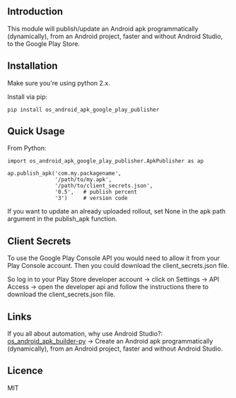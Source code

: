 Introduction
------------

This module will publish/update an Android apk programmatically (dynamically), from an Android project, faster and without Android Studio, to the Google Play Store.

## Installation

Make sure you're using python 2.x.  

Install via pip:

    pip install os_android_apk_google_play_publisher

## Quick Usage       
From Python:
    
    import os_android_apk_google_play_publisher.ApkPublisher as ap
    
    ap.publish_apk('com.my.packagename',
                   '/path/to/my.apk',
                   '/path/to/client_secrets.json',
                   '0.5',   # publish percent
                   '3')     # version code

If you want to update an already uploaded rollout, set None in the apk path argument in the publish_apk function.   

## Client Secrets
To use the Google Play Console API you would need to allow it from your Play Console account. Then you could download the client_secrets.json file.
    
So log in to your Play Store developer account -> click on Settings -> API Access -> open the developer api and follow the instructions there to download the client_secrets.json file.
                                                           		 



## Links
If you all about automation, why use Android Studio?:  
[os_android_apk_builder-py](https://github.com/osfunapps/os_android_apk_builder-py) -> Create an Android apk programmatically (dynamically), from an Android project, faster and without Android Studio.    


## Licence
MIT